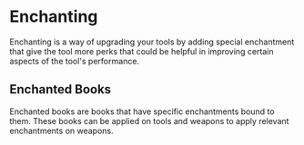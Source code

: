# Enchanting
Enchanting is a way of upgrading your tools by adding special enchantment that give the tool
more perks that could be helpful in improving certain aspects of the tool's performance.

## Enchanted Books
Enchanted books are books that have specific enchantments bound to them. These books
can be applied on tools and weapons to apply relevant enchantments on weapons.
